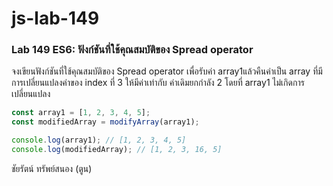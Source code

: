 # js-lab-149
### Lab 149 ES6: ฟังก์ชันที่ใช้คุณสมบัติของ Spread operator
จงเขียนฟังก์ชันที่ใช้คุณสมบัติของ Spread operator เพื่อรับค่า array1แล้วคืนค่าเป็น array ที่มีการเปลี่ยนแปลงค่าของ index ที่ 3 ให้มีค่าเท่ากับ ค่าเดิมยกกำลัง 2 โดยที่ array1 ไม่เกิดการเปลี่ยนแปลง

```JavaScript
const array1 = [1, 2, 3, 4, 5];
const modifiedArray = modifyArray(array1);

console.log(array1); // [1, 2, 3, 4, 5]
console.log(modifiedArray); // [1, 2, 3, 16, 5]
```
ชัยรัตน์ ทรัพย์สนอง (ตูน)
